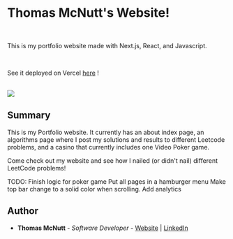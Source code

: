 # Thomas McNutt's Website!

<br>

This is my portfolio website made with Next.js, React, and Javascript.

<br>

See it deployed on Vercel [here](https://thomas-mcnutt-website.vercel.app/) !

<br>

<image src="https://github.com/pachown/Thomas-McNutt-Website/blob/main/website/public/WebsiteView.jpg">

## Summary

This is my Portfolio website. It currently has an about index page, an algorithms page where I post my solutions and results to different Leetcode problems, and a casino that currently includes one Video Poker game.

Come check out my website and see how I nailed (or didn't nail) different LeetCode problems!

TODO: 
Finish logic for poker game
Put all pages in a hamburger menu
Make top bar change to a solid color when scrolling.
Add analytics


## Author

* **Thomas McNutt** - *Software Developer* - [Website](https://thomas-mcnutt-website.vercel.app/) | [LinkedIn](https://www.linkedin.com/in/tom-mcnutt-97526588/)
